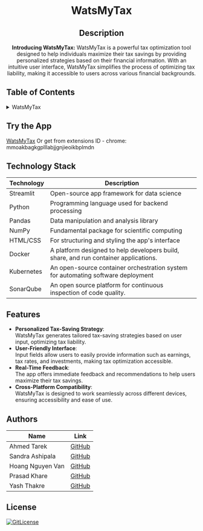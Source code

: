 <!-- PROJECT TITLE -->
<h1 align="center">WatsMyTax</h1>
<div id="header" align="center">
</div>
<h2 align="center">
 Description
</h2>
<p align="center"><strong>Introducing WatsMyTax:</strong>
   WatsMyTax is a powerful tax optimization tool designed to help individuals maximize their tax savings by providing personalized strategies based on their financial information. With an intuitive user interface, WatsMyTax simplifies the process of optimizing tax liability, making it accessible to users across various financial backgrounds.</p>

## Table of Contents

<details>
<summary>WatsMyTax</summary>

- [Table of Contents](#table-of-contents)
- [Try the App](#try-the-app)
- [Technology Stack](#technology-stack)
- [Features](#features)
- [Authors](#authors)
- [License](#license)

</details>

## Try the App

[WatsMyTax](https://aitaxoptimizer.streamlit.app/)
Or get from extensions ID - chrome: mmoakbagkgplllabjjgnjieoikbplmdn 

## Technology Stack

| Technology   | Description                                      |
| ------------ | ------------------------------------------------ |
| Streamlit    | Open-source app framework for data science       |
| Python       | Programming language used for backend processing |
| Pandas       | Data manipulation and analysis library           |
| NumPy        | Fundamental package for scientific computing     |
| HTML/CSS     | For structuring and styling the app's interface   |
| Docker     | A platform designed to help developers build, share, and run container applications.    |
| Kubernetes     | An open-source container orchestration system for automating software deployment   |
| SonarQube     | An open source platform for continuous inspection of code quality.   |

## Features

- **Personalized Tax-Saving Strategy**:<br> WatsMyTax generates tailored tax-saving strategies based on user input, optimizing tax liability.
- **User-Friendly Interface**:<br> Input fields allow users to easily provide information such as earnings, tax rates, and investments, making tax optimization accessible.
- **Real-Time Feedback**:<br> The app offers immediate feedback and recommendations to help users maximize their tax savings.
- **Cross-Platform Compatibility**:<br> WatsMyTax is designed to work seamlessly across different devices, ensuring accessibility and ease of use.

## Authors

| Name               | Link                                      |
| ------------------ | ----------------------------------------- |
| Ahmed Tarek        | [GitHub](https://github.com/ahmedtarekabd) |
| Sandra Ashipala     | [GitHub](https://github.com/sandramsc) |
| Hoang Nguyen Van | [GitHub](https://github.com/hoangnv170752) |
| Prasad Khare | [GitHub](https://github.com/pakhare) |
| Yash Thakre | [GitHub](https://github.com/yash9904) |

## License

[![GitLicense](https://img.shields.io/badge/License-MIT-lime.svg)](https://github.com/yourusername/WatsAI/blob/main/LICENSE) <!-- Update link with your repo -->

